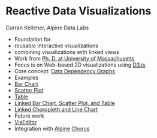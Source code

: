 # Reactive Data Visualizations
Curran Kelleher, Alpine Data Labs

 * Foundation for
  * reusable interactive visualizations
  * combining visualizations with linked views
 * Work from [Ph. D. at University of Massachusetts](https://github.com/curran/phd)
 * Focus is on Web-based 2D visualizations using [D3.js](http://d3js.org/)
 * Core concept: [Data Dependency Graphs](https://github.com/curran/model#data-dependency-graphs)
 * Examples
  * [Bar Chart](http://curran.github.io/model-contrib/#/examples/barChart)
  * [Scatter Plot](http://curran.github.io/model-contrib/#/examples/scatterPlot)
  * [Table](http://curran.github.io/model-contrib/#/examples/table)
  * [Linked Bar Chart, Scatter Plot, and Table](http://curran.github.io/model-contrib/#/examples/linkedViews)
  * [Linked Choropleth and Line Chart](http://curran.github.io/model/examples/d3LinkedChoropleth/)
 * Future work
  * [VisEditor](https://github.com/curran/visEditor)
  * Integration with [Alpine](http://alpinenow.com/) [Chorus](http://openchorus.org/)
